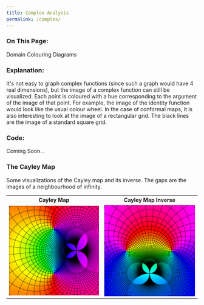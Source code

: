 ```yaml
---
title: Complex Analysis
permalink: /complex/
---
```

<h3>On This Page:</h3> 
Domain Colouring Diagrams

<h3>Explanation:</h3> 
It's not easy to graph complex functions (since such a graph would have 4 real dimensions), but the image of a complex function can still be visualized.
Each point is coloured with a hue corresponding to the argument of the image of that point. 
For example, the image of the identity function would look like the usual colour wheel.
In the case of conformal maps, it is also interesting to look at the image of a rectangular grid. 
The black lines are the image of a standard square grid.

<h3>Code:</h3> 
Coming Soon...

<h3> The Cayley Map </h3>
Some visualizations of the Cayley map and its inverse. 
The gaps are the images of a neighbourhood of infinity.

<table>
<tr> 
	<th>Cayley Map</th>
	<th>Cayley Map Inverse</th>
</tr>
<tr> 
	<td><img src="\images\complex\cayley_map.png"></td>
	<td><img src="\images\complex\cayley_map_inverse.png"></td>
</tr>
</table>

